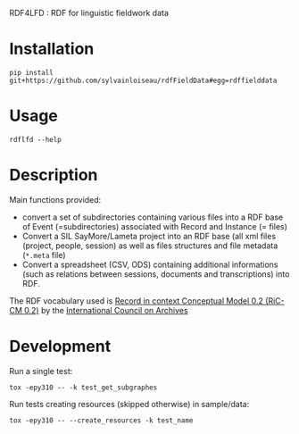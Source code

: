 RDF4LFD : RDF for linguistic fieldwork data

# Installation

```
pip install git+https://github.com/sylvainloiseau/rdfFieldData#egg=rdffielddata
```

# Usage

```
rdflfd --help
```

# Description

Main functions provided:

- convert a set of subdirectories containing various files into a RDF base of Event (=subdirectories) associated with Record and Instance (= files)
- Convert a SIL SayMore/Lameta project into an RDF base (all xml files (project, people, session) as well as files structures and file metadata (```*.meta``` file)
- Convert a spreadsheet (CSV, ODS) containing additional informations (such as relations between sessions, documents and transcriptions) into RDF.

The RDF vocabulary used is [Record in context Conceptual Model 0.2 (RiC-CM 0.2)](https://www.ica.org/sites/default/files/ric-cm-02_july2021_0.pdf) by the [International Council on Archives](https://www.ica.org/en)

# Development

Run a single test:

```
tox -epy310 -- -k test_get_subgraphes
```

Run tests creating resources (skipped otherwise) in sample/data:

```
tox -epy310 -- --create_resources -k test_name
```
